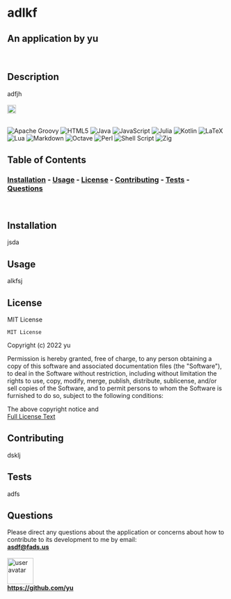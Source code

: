 
  # <Your-Project-Title>adlkf
  ## An application by yu 
  &nbsp;&nbsp;
  ## Description  
  adfjh  
  &nbsp;  
  [<img src="https://img.shields.io/badge/license-MIT License-blueviolet" alt="user avatar" height="20"/>](#license)  
  &nbsp;  
    
  ![Apache Groovy](https://img.shields.io/badge/Apache%20Groovy-4298B8.svg?style=for-the-badge&logo=Apache+Groovy&logoColor=white) ![HTML5](https://img.shields.io/badge/html5-%23E34F26.svg?style=for-the-badge&logo=html5&logoColor=white) ![Java](https://img.shields.io/badge/java-%23ED8B00.svg?style=for-the-badge&logo=java&logoColor=white) ![JavaScript](https://img.shields.io/badge/javascript-%23323330.svg?style=for-the-badge&logo=javascript&logoColor=%23F7DF1E) ![Julia](https://img.shields.io/badge/-Julia-9558B2?style=for-the-badge&logo=julia&logoColor=white) ![Kotlin](https://img.shields.io/badge/kotlin-%230095D5.svg?style=for-the-badge&logo=kotlin&logoColor=white) ![LaTeX](https://img.shields.io/badge/latex-%23008080.svg?style=for-the-badge&logo=latex&logoColor=white) ![Lua](https://img.shields.io/badge/lua-%232C2D72.svg?style=for-the-badge&logo=lua&logoColor=white) ![Markdown](https://img.shields.io/badge/markdown-%23000000.svg?style=for-the-badge&logo=markdown&logoColor=white) ![Octave](https://img.shields.io/badge/OCTAVE-darkblue?style=for-the-badge&logo=octave&logoColor=fcd683) ![Perl](https://img.shields.io/badge/perl-%2339457E.svg?style=for-the-badge&logo=perl&logoColor=white) ![Shell Script](https://img.shields.io/badge/shell_script-%23121011.svg?style=for-the-badge&logo=gnu-bash&logoColor=white) ![Zig](https://img.shields.io/badge/Zig-%23F7A41D.svg?style=for-the-badge&logo=zig&logoColor=white)   
  ## Table of Contents
  ### [Installation](#installation)  - [Usage](#usage) - [License](#license) - [Contributing](#contributing) - [Tests](#tests) - [Questions](#questions)
  &nbsp;
  ## Installation
  jsda
  ## Usage
  alkfsj
  ## License
  MIT License  
  
    MIT License

Copyright (c) 2022 yu

Permission is hereby granted, free of charge, to any person obtaining a copy
of this software and associated documentation files (the "Software"), to deal
in the Software without restriction, including without limitation the rights
to use, copy, modify, merge, publish, distribute, sublicense, and/or sell
copies of the Software, and to permit persons to whom the Software is
furnished to do so, subject to the following conditions:

The above copyright notice and  
    [Full License Text](license.txt)  
  ## Contributing
  dsklj
  ## Tests
  adfs
  ## Questions
  Please direct any questions about the application or concerns about how to contribute to its development to me by email:  
  **asdf@fads.us**  
  &nbsp;  
  <img src="https://github.com/yu.png" alt="user avatar" width="60"/>  
  **https://github.com/yu**
    